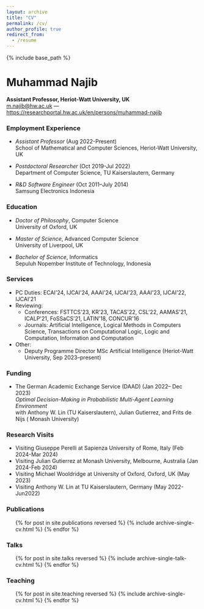 ```yaml
---
layout: archive
title: "CV"
permalink: /cv/
author_profile: true
redirect_from:
  - /resume
---
```


{% include base_path %}

# Muhammad Najib

**Assistant Professor, Heriot-Watt University, UK**<br>
<m.najib@hw.ac.uk> — <https://researchportal.hw.ac.uk/en/persons/muhammad-najib>

### Employment Experience

+ <span>*Assistant Professor*</span> (Aug 2022-Present)<br>
School of Mathematical and Computer Sciences, Heriot-Watt University, UK<br>

+ <span>*Postdoctoral Researcher*</span> (Oct 2019-Jul 2022)<br>
Department of Computer Science, TU Kaiserslautern, Germany<br>

+ <span>*R&D Software Engineer*</span> (Oct 2011–July 2014)<br>
 Samsung Electronics Indonesia<br>

### Education

+ <span>*Doctor of Philosophy*</span>, Computer Science<br>
University of Oxford, UK<br>

+ <span>*Master of Science*</span>, Advanced Computer Science<br>
University of Liverpool, UK<br>

+ <span>*Bachelor of Science*</span>, Informatics<br>
Sepuluh Nopember Institute of Technology, Indonesia<br>

### Services

+ PC Duties: ECAI'24, IJCAI'24, AAAI'24, IJCAI'23, AAAI'23, IJCAI'22, IJCAI'21
+ Reviewing:
   - Conferences: FSTTCS'23, KR'23, TACAS'22, CSL'22, AAMAS'21, ICALP'21, FoSSaCS'21,
LATIN'18, CONCUR'16
   - Journals: Artificial Intelligence, Logical Methods in Computers Science, Transactions on Computational
Logic, Logic and Computation, Information and Computation
+ Other:
  - Deputy Programme Director MSc Artificial Intelligence (Heriot-Watt University, Sep 2023–present)
 

### Funding

+ The German Academic Exchange Service (DAAD) (Jan 2022– Dec 2023)<br>
*Optimal Decision-Making in Probabilistic Multi-Agent Learning Environment*<br>
with Anthony W. Lin (TU Kaiserslautern), Julian Gutierrez, and Frits de Nijs ( Monash University)

### Research Visits

+ Visiting Giuseppe Perelli at Sapienza University of Rome, Italy (Feb 2024-Mar 2024)
+ Visiting Julian Gutierrez at Monash University, Melbourne, Australia (Jan 2024-Feb 2024)
+ Visiting Michael Wooldridge at University of Oxford, Oxford, UK (May 2023)
+ Visiting Anthony W. Lin at TU Kaiserslautern, Germany (May 2022-Jun2022)

  
### Publications

  <ul>{% for post in site.publications reversed %}
    {% include archive-single-cv.html %}
  {% endfor %}</ul>
  
### Talks

  <ul>{% for post in site.talks reversed %}
    {% include archive-single-talk-cv.html %}
  {% endfor %}</ul>
  
### Teaching

  <ul>{% for post in site.teaching reversed %}
    {% include archive-single-cv.html %}
  {% endfor %}</ul>
  
